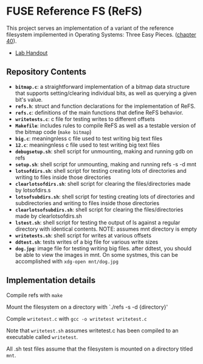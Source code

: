 # FUSE Reference FS (ReFS)

This project serves an implementation of a variant of the reference filesystem impilemented in Operating Systems: Three Easy Pieces. 
([chapter 40](http://pages.cs.wisc.edu/~remzi/OSTEP/file-implementation.pdf)).

 * [Lab Handout](http://cs.williams.edu/~jannen/teaching/s21/cs333/labs/fuse/fuse-fs.html)


## Repository Contents

 * __`bitmap.c`__: a straightforward implementation of a bitmap data structure that supports
   setting/clearing individual bits, as well as querying a given bit's value.
 * __`refs.h`__: struct and function declarations for the implementation of ReFS.
 * __`refs.c`__: definitions of the main functions that define ReFS behavior.
 * __`writetests.c`__: c file for testing writes to different offsets
 * __`Makefile`__: includes rules to compile ReFS as well as a testable version of the bitmap code (`make bitmap`)
 * __`big.c`__: meaningnless c file used to test writing big text files
 * __`12.c`__: meaningnless c file used to test writing big text files 
 * __`debugsetup.sh`__: shell script for unmounting, making and running gdb on refs
 * __`setup.sh`__: shell script for unmounting, making and running refs -s -d mnt
 * __`lotsofdirs.sh`__: shell script for testing creating lots of directories and writing to files inside those directories
 * __`clearlotsofdirs.sh`__: shell script for clearing the files/directories made by lotsofdirs.s 
 * __`lotsofsubdirs.sh`__: shell script for testing creating lots of directories and subdirectories and writing to files inside those directories
 * __`clearlotsofsubdirs.sh`__: shell script for clearing the files/directories made by clearlotsofdirs.sh
 * __`lstest.sh`__: shell script for testing the output of ls against a regular directory with identical contents. NOTE: assumes mnt directory is empty
 * __`writetests.sh`__: shell script for writes at various offsets
 * __`ddtest.sh`__: tests writes of a big file for various write sizes
 * __`dog.jpg`__: image file for testing writing big files. after ddtest, you should be able to view the images in mnt. On some systmes, this can be accomplished with `xdg-open mnt/dog.jpg`
## Implementation details

Compile refs with `make`

Mount the filesystem on a directory with `./refs -s -d {directory}'

Comple `writetest.c` with `gcc -o writetest writetest.c`

Note that `writetest.sh` assumes writetest.c has been compiled to an executable called `writetest`. 

All .sh test files assume that the filesystem is mounted on a directory titled `mnt`. 
